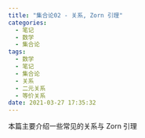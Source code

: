 ```yaml
---
title: "集合论02 - 关系, Zorn 引理"
categories:
  - 笔记
  - 数学
  - 集合论
tags:
  - 数学
  - 笔记
  - 集合论
  - 关系
  - 二元关系
  - 等价关系
date: 2021-03-27 17:35:32
---
```


本篇主要介绍一些常见的关系与 Zorn 引理

<!-- more -->
